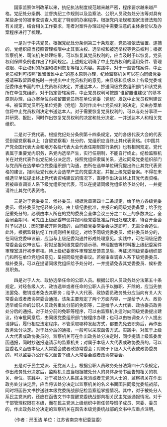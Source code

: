 　　国家监察体制改革以来，执纪执法制度规范越来越严密，程序要求越来越严格。党纪处分条例、监督执纪工作规则以及监察法、公职人员政务处分法等对具有某些身份的被审查调查人规定了特别的办案程序。根据党内法规和国家法律法规的有关规定，结合相关工作要求，笔者对案件办理过程中需要注意的主体身份以及办案程序进行了梳理。

　　一是对于中共党员。根据党纪处分条例第三十条规定，党员被依法留置、逮捕的，党组织应当按照管理权限中止其表决权、选举权和被选举权等党员权利；根据监察机关、司法机关处理结果，可以恢复其党员权利的，应当及时予以恢复。党员权利保障条例也作出了相同规定。上述规定明确了中止党员权利的适用条件、管理权限、中止权利的范围和权利恢复等相关内容。实践中，对于一般管辖案件，中止党员权利可按照“谁留置谁中止”的基本原则办理，纪检监察机关可以在向同级党委报请采取留置措施时一并提出中止党员权利的意见，由县级和县级以上各级党委或纪委作出书面的中止党员权利决定，并送达本人、抄送同级党委组织部门和该党员所在单位党组织。对于指定管辖案件，中止党员权利可按照“谁留置谁建议”的基本原则办理，由办案单位向被留置党员所在单位党委（党组）发送中止党员权利建议书，被留置党员所在单位党委（党组）及时作出中止党员权利的决定，交由办案单位将中止党员权利决定书送达本人。对于需要恢复党员权利的，可以与处分事项一并研究、报批，同时作出恢复党员权利的决定和处分决定，一并送达本人和相关党组织。

　　二是对于党代表。根据党纪处分条例第十四条规定，党的各级代表大会的代表受到留党察看以上（含留党察看）处分的，党组织应当终止其代表资格。《中国共产党全国代表大会和地方各级代表大会代表任期制暂行条例》也有相同规定。党代表属于重要党内职务，系党内选举产生，实行任期制，不能自行终止。纪检监察机关在对党代表作出党纪处分决定后，按照党组织隶属关系，通过同级党委组织部门与党员所在选举单位党委组织部门沟通，由所在选举单位研究提出终止其党代表资格的建议，报同级党代表大会选举产生的党委决定，并报上级党委备案。不得在未经选举单位提出终止党代表资格建议的情况下，直接作出决议终止其党代表资格。若被审查调查人系下级党组织党代表，可以在提请同级党组织给予处分时，一并提请终止其党代表资格。

　　三是对于党委委员、候补委员。根据党章第四十二条规定，给予地方各级党委委员、候补委员党纪轻处分的，由上级纪委批准，并报它的同级党委备案；给予党纪重处分的，必须由本人所在的党的委员会全体会议三分之二以上的多数决定，全会闭会期间，可先由上级纪委审议并报同级党委批准后作出处理决定，待召开全会时予以追认；因犯罪被开除党籍的，由同级党委常委会决定即可，无需全会追认。此外，根据监督执纪工作规则相关规定，对给予同级党委委员、候补委员处分的，在同级党委审议前，应当与上级纪委沟通并形成处理意见。实践中，可在同级纪委常委会会议审议后，将拟呈报同级党委的请示稿、审理报告等材料报上级纪委案件审理室进行初步审核。待上级纪委案件审理室反馈意见后，再征求同级党委组织部门和所在单位党组织意见，呈报同级党委审议。若被审查调查人系下级党委委员、候补委员，可以在提请同级党组织给予处分时，一并提请免去其党委委员、候补委员职务。

　　四是对于人大、政协选举任命的公职人员。根据公职人员政务处分法第五十条规定，对经各级人大、政协选举或者任命的公职人员予以撤职、开除的，应当先依法罢免、撤销或者免去其职务；给予人大代表、政协委员政务处分应当向有关人大常委会或者政协常委会通报。该条主要规定了两个方面内容，一是给予人大、政协选举或任命的公职人员政务重处分前的免职等，二是给予人大代表、政协委员政务处分后的通报。对于处分前的免职等程序，可以由监察机关适时向同级党委提出建议，待审批同意后，由同级党委组织部门按程序办理；也可以由被调查人个人提出请辞后，履行相应法定程序。不管采取哪种发起方式，都要先免去职务后，再作出政务处分决定。对于处分后的通报，一般可以采取函告方式。实践中，对属于上级人大代表或政协委员的，监察机关可在作出政务处分决定时，同步提请上级监委发函通报，同时抄送报送请示的监察机关；对属于本级人大代表或政协委员的，可以监委名义函告本级人大常委会或者政协常委会；对属于下级人大代表或政协委员的，可以监委办公厅名义函告下级人大常委会或者政协常委会。

　　五是对于民主党派、无党派人士。根据公职人员政务处分法第四十六条规定，作出政务处分决定后，监察机关应当根据被处分人的具体身份书面告知相关的机关、单位。实践中，对于被处分人系民主党派或者无党派人士的，监察机关在作出政务处分决定后，应当将该处分决定以监察机关的名义书面函告同级党委统战部，同时将函告文书抄送驻本级党委统战部纪检监察组掌握情况。其中，对于被处分人系民主党派的，还应在函告文书中提醒党委统战部向相关民主党派通报情况。对于干部管理权限在本级，而在民主党派上级组织中担任领导班子成员、常委、委员的，作出政务处分决定的监察机关在函告本级党委统战部的文书中应重点注明。

　　（作者：邢玉洁 单位：江苏省南京市纪委监委）